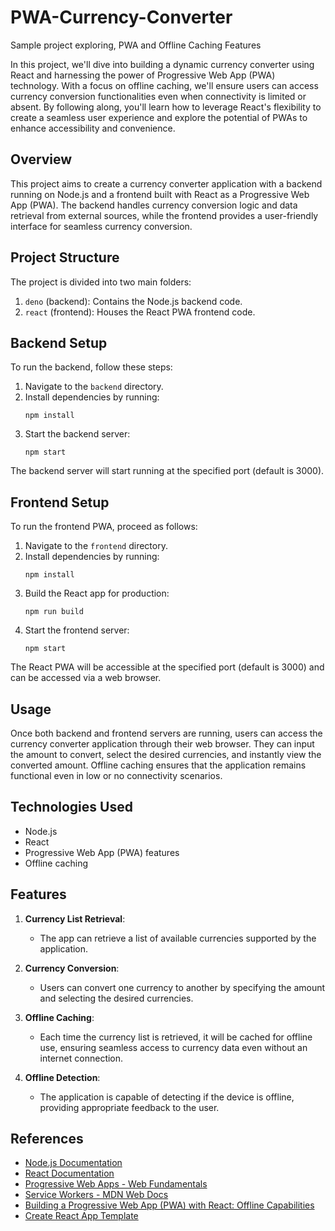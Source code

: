 # PWA-Currency-Converter

Sample project exploring, PWA and Offline Caching Features

In this project, we'll dive into building a dynamic currency converter using React and harnessing the power of Progressive Web App (PWA) technology. With a focus on offline caching, we'll ensure users can access currency conversion functionalities even when connectivity is limited or absent. By following along, you'll learn how to leverage React's flexibility to create a seamless user experience and explore the potential of PWAs to enhance accessibility and convenience.

## Overview

This project aims to create a currency converter application with a backend running on Node.js and a frontend built with React as a Progressive Web App (PWA). The backend handles currency conversion logic and data retrieval from external sources, while the frontend provides a user-friendly interface for seamless currency conversion.

## Project Structure

The project is divided into two main folders:

1. `deno` (backend): Contains the Node.js backend code.
2. `react` (frontend): Houses the React PWA frontend code.

## Backend Setup

To run the backend, follow these steps:

1. Navigate to the `backend` directory.
2. Install dependencies by running:
   ```
   npm install
   ```
3. Start the backend server:
   ```
   npm start
   ```

The backend server will start running at the specified port (default is 3000).

## Frontend Setup

To run the frontend PWA, proceed as follows:

1. Navigate to the `frontend` directory.
2. Install dependencies by running:
   ```
   npm install
   ```
3. Build the React app for production:
   ```
   npm run build
   ```
4. Start the frontend server:
   ```
   npm start
   ```

The React PWA will be accessible at the specified port (default is 3000) and can be accessed via a web browser.

## Usage

Once both backend and frontend servers are running, users can access the currency converter application through their web browser. They can input the amount to convert, select the desired currencies, and instantly view the converted amount. Offline caching ensures that the application remains functional even in low or no connectivity scenarios.

## Technologies Used

- Node.js
- React
- Progressive Web App (PWA) features
- Offline caching

## Features

1. **Currency List Retrieval**:

   - The app can retrieve a list of available currencies supported by the application.

2. **Currency Conversion**:

   - Users can convert one currency to another by specifying the amount and selecting the desired currencies.

3. **Offline Caching**:

   - Each time the currency list is retrieved, it will be cached for offline use, ensuring seamless access to currency data even without an internet connection.

4. **Offline Detection**:
   - The application is capable of detecting if the device is offline, providing appropriate feedback to the user.

## References

- [Node.js Documentation](https://nodejs.org/en/docs/)
- [React Documentation](https://reactjs.org/docs/getting-started.html)
- [Progressive Web Apps - Web Fundamentals](https://developers.google.com/web/progressive-web-apps)
- [Service Workers - MDN Web Docs](https://developer.mozilla.org/en-US/docs/Web/API/Service_Worker_API)
- [Building a Progressive Web App (PWA) with React: Offline Capabilities](https://manoj-shu100.medium.com/building-a-progressive-web-app-pwa-with-react-offline-capabilities-56aab3971de8)
- [Create React App Template](https://create-react-app.dev/docs/making-a-progressive-web-app/)
